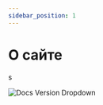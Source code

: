 ```yaml
---
sidebar_position: 1
---
```


# О сайте
s

![Docs Version Dropdown](https://pic.ladysvoa.com/upload/avatar/a1.webp)